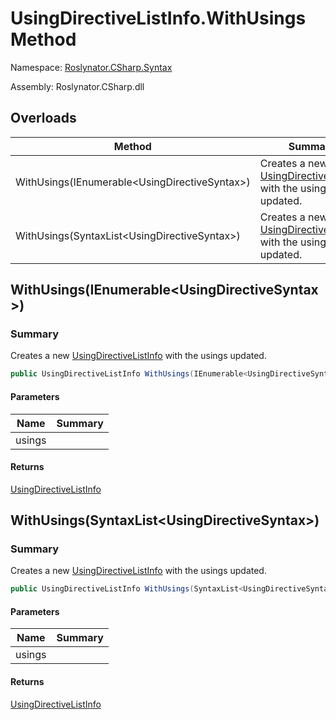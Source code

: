 # UsingDirectiveListInfo\.WithUsings Method

Namespace: [Roslynator.CSharp.Syntax](../../README.md)

Assembly: Roslynator\.CSharp\.dll

## Overloads

| Method | Summary |
| ------ | ------- |
| WithUsings\(IEnumerable\<UsingDirectiveSyntax>\) | Creates a new [UsingDirectiveListInfo](../README.md) with the usings updated\. |
| WithUsings\(SyntaxList\<UsingDirectiveSyntax>\) | Creates a new [UsingDirectiveListInfo](../README.md) with the usings updated\. |

## WithUsings\(IEnumerable\<UsingDirectiveSyntax>\)

### Summary

Creates a new [UsingDirectiveListInfo](../README.md) with the usings updated\.

```csharp
public UsingDirectiveListInfo WithUsings(IEnumerable<UsingDirectiveSyntax> usings)
```

#### Parameters

| Name | Summary |
| ---- | ------- |
| usings | |

#### Returns

[UsingDirectiveListInfo](../README.md)


## WithUsings\(SyntaxList\<UsingDirectiveSyntax>\)

### Summary

Creates a new [UsingDirectiveListInfo](../README.md) with the usings updated\.

```csharp
public UsingDirectiveListInfo WithUsings(SyntaxList<UsingDirectiveSyntax> usings)
```

#### Parameters

| Name | Summary |
| ---- | ------- |
| usings | |

#### Returns

[UsingDirectiveListInfo](../README.md)


